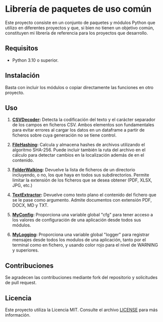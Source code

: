 # Librería de paquetes de uso común

Este proyecto consiste en un conjunto de paquetes y módulos Python que utilizo en diferentes proyectos y que, si bien
no tienen un objetivo común, constituyen mi librería de referencia para los proyectos que desarrollo.

## Requisitos
- Python 3.10 o superior.

## Instalación
Basta con incluir los módulos o copiar directamente las funciones en otro proyecto.

## Uso
1. **[CSVDecoder](./src/FilesAndFolders/csvdecoder/README.md):** Detecta la codificación del texto y el carácter 
separador de los campos en ficheros CSV. Ambos elementos son fundamentales para evitar errores al cargar los datos 
en un dataframe a partir de ficheros sobre cuya generación no se tiene control.

2. **[FileHashing](./src/FilesAndFolders/filehashing/README.md):** Calcula y almacena hashes de archivos utilizando el
algoritmo SHA-256. Puede incluir también la ruta del archivo en el cálculo para detectar cambios en la localización 
además de en el contenido.

3. **[FolderWalking](./src/FilesAndFolders/folderwalking/README.md):** Devuelve la lista de ficheros de un directorio 
incluyendo, o no, los que haya en todos sus subdirectorios. Permite limitar la extensión de los ficheros que se desea 
obtener (PDF, XLSX, JPG, etc.)

4. **[TextExtractor](./src/FilesAndFolders/textextractor/README.md):** Devuelve como texto plano el contenido del 
fichero que se le pase como argumento. Admite documentos con extensión PDF, DOCX, MD y TXT.

5. **[MyConfig](./src/MyConfig/README.md):** Proporciona una variable global "cfg" para tener acceso 
a los valores de configuración de una aplicación desde todos sus módulos.

6. **[MyLogging](./src/MyLogging/README.md):** Proporciona una variable global "logger" para registrar mensajes 
desde todos los modulos de una aplicación, tanto por el terminal como en fichero, y usando color rojo para el 
nivel de WARNING y superiores.

## Contribuciones
Se agradecen las contribuciones mediante fork del repositorio y solicitudes de pull request.

## Licencia
Este proyecto utiliza la Licencia MIT. Consulte el archivo [LICENSE](LICENSE.txt) para más información.
